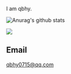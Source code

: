 I am qbhy.

![Anurag's github stats](https://github-readme-stats.vercel.app/api?username=qbhy&show_icons=true&title_color=fff&icon_color=79ff97&text_color=9f9f9f&bg_color=151515)

![](https://github-readme-stats.vercel.app/api/top-langs/?username=qbhy&show_icons=true&layout=compact&theme=vue&hide_border=true&hide=html,css)

## Email

qbhy0715@qq.com


<!--
**qbhy/qbhy** is a ✨ _special_ ✨ repository because its `README.md` (this file) appears on your GitHub profile.

Here are some ideas to get you started:

- 🔭 I’m currently working on ...
- 🌱 I’m currently learning ...
- 👯 I’m looking to collaborate on ...
- 🤔 I’m looking for help with ...
- 💬 Ask me about ...
- 📫 How to reach me: ...
- 😄 Pronouns: ...
- ⚡ Fun fact: ...
-->
